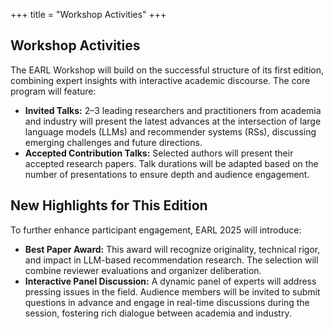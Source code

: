 +++
title = "Workshop Activities"
+++

## Workshop Activities

The EARL Workshop will build on the successful structure of its first edition, combining expert insights with interactive academic discourse. The core program will feature:

- **Invited Talks:** 2–3 leading researchers and practitioners from academia and industry will present the latest advances at the intersection of large language models (LLMs) and recommender systems (RSs), discussing emerging challenges and future directions.
- **Accepted Contribution Talks:** Selected authors will present their accepted research papers. Talk durations will be adapted based on the number of presentations to ensure depth and audience engagement.

## New Highlights for This Edition

To further enhance participant engagement, EARL 2025 will introduce:

- **Best Paper Award:** This award will recognize originality, technical rigor, and impact in LLM-based recommendation research. The selection will combine reviewer evaluations and organizer deliberation.
- **Interactive Panel Discussion:** A dynamic panel of experts will address pressing issues in the field. Audience members will be invited to submit questions in advance and engage in real-time discussions during the session, fostering rich dialogue between academia and industry.
